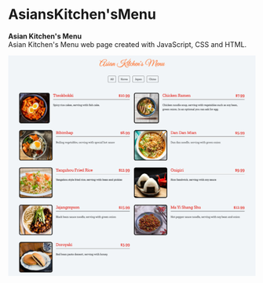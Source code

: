 # AsiansKitchen'sMenu

**Asian Kitchen's Menu**\
Asian Kitchen's Menu web page created with JavaScript, CSS and HTML.

![Asian Kitchen's Menu](screencapture.png)
